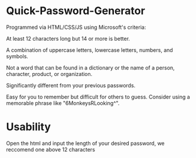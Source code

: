 # Quick-Password-Generator
Programmed via HTML/CSS/JS using Microsoft's criteria:


At least 12 characters long but 14 or more is better.

A combination of uppercase letters, lowercase letters, numbers, and symbols.

Not a word that can be found in a dictionary or the name of a person, character, product, or organization.

Significantly different from your previous passwords.

Easy for you to remember but difficult for others to guess. Consider using a memorable phrase like "6MonkeysRLooking^".


# Usability
Open the html and input the length of your desired password, we reccomend one above 12 characters
